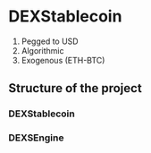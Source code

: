 # DEXStablecoin

1. Pegged to USD
2. Algorithmic
3. Exogenous (ETH-BTC)

## Structure of the project

### DEXStablecoin

### DEXSEngine

